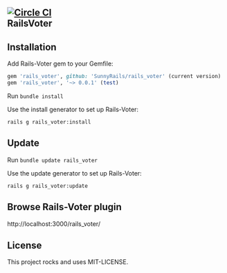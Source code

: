 [![Circle CI](https://circleci.com/gh/SunnyRails/rails_voter.svg?style=shield&circle-token=aa51701fe53fc68f4cc3705b3354fda11c9a0ce2)](https://circleci.com/gh/SunnyRails/rails_voter)  
RailsVoter
----------------------

Installation
----------------------

Add Rails-Voter gem to your Gemfile:

```ruby
gem 'rails_voter', github: 'SunnyRails/rails_voter' (current version)
gem 'rails_voter', '~> 0.0.1' (test)
```

Run `bundle install`

Use the install generator to set up Rails-Voter:

```shell
rails g rails_voter:install
```

Update
----------------------

Run `bundle update rails_voter`

Use the update generator to set up Rails-Voter:

```shell
rails g rails_voter:update
```
Browse Rails-Voter plugin
----------------------

http://localhost:3000/rails_voter/

License
----------------
This project rocks and uses MIT-LICENSE.
